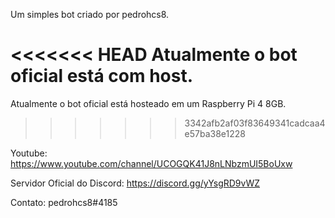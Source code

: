 Um simples bot criado por pedrohcs8.

<<<<<<< HEAD
Atualmente o bot oficial está com host.
=======
Atualmente o bot oficial está hosteado em um Raspberry Pi 4 8GB.
>>>>>>> 3342afb2af03f83649341cadcaa4e57ba38e1228

Youtube: https://www.youtube.com/channel/UCOGQK41J8nLNbzmUI5BoUxw

Servidor Oficial do Discord: https://discord.gg/yYsgRD9vWZ

Contato: pedrohcs8#4185
